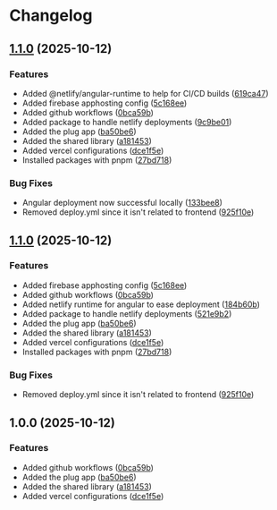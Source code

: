 # Changelog

## [1.1.0](https://github.com/Stundz/web/compare/v1.0.0...v1.1.0) (2025-10-12)


### Features

* Added @netlify/angular-runtime to help for CI/CD builds ([619ca47](https://github.com/Stundz/web/commit/619ca477e839f3da34981466d91b1c567239be68))
* Added firebase apphosting config ([5c168ee](https://github.com/Stundz/web/commit/5c168eefdc9cc63a8e3d84c640096de6745c34d2))
* Added github workflows ([0bca59b](https://github.com/Stundz/web/commit/0bca59b896745d77be11e51ad52ad754f41548c9))
* Added package to handle netlify deployments ([9c9be01](https://github.com/Stundz/web/commit/9c9be01a2c63356201febf3f6672c97437720d76))
* Added the plug app ([ba50be6](https://github.com/Stundz/web/commit/ba50be6b23b102f4aa868ec92b1cf82cab4b0e29))
* Added the shared library ([a181453](https://github.com/Stundz/web/commit/a1814531217487a9cfd9e0d4f85a52169d1f5936))
* Added vercel configurations ([dce1f5e](https://github.com/Stundz/web/commit/dce1f5eb32459f36084e48c2b453029b014d4144))
* Installed packages with pnpm ([27bd718](https://github.com/Stundz/web/commit/27bd718c758e97bdb0111963bc3f8d9ae8a866bd))


### Bug Fixes

* Angular deployment now successful locally ([133bee8](https://github.com/Stundz/web/commit/133bee8050d3be5451ae603782bdbcf72f6d0745))
* Removed deploy.yml since it isn't related to frontend ([925f10e](https://github.com/Stundz/web/commit/925f10ec1f36b232f0f2cfa1e52bbf7dad1d1c7e))

## [1.1.0](https://github.com/Stundz/web/compare/v1.0.0...v1.1.0) (2025-10-12)


### Features

* Added firebase apphosting config ([5c168ee](https://github.com/Stundz/web/commit/5c168eefdc9cc63a8e3d84c640096de6745c34d2))
* Added github workflows ([0bca59b](https://github.com/Stundz/web/commit/0bca59b896745d77be11e51ad52ad754f41548c9))
* Added netlify runtime for angular to ease deployment ([184b60b](https://github.com/Stundz/web/commit/184b60b56882375a326abf4112dcaa821b56e08f))
* Added package to handle netlify deployments ([521e9b2](https://github.com/Stundz/web/commit/521e9b2cc7a0aed544fe4d833a9007c47ae92995))
* Added the plug app ([ba50be6](https://github.com/Stundz/web/commit/ba50be6b23b102f4aa868ec92b1cf82cab4b0e29))
* Added the shared library ([a181453](https://github.com/Stundz/web/commit/a1814531217487a9cfd9e0d4f85a52169d1f5936))
* Added vercel configurations ([dce1f5e](https://github.com/Stundz/web/commit/dce1f5eb32459f36084e48c2b453029b014d4144))
* Installed packages with pnpm ([27bd718](https://github.com/Stundz/web/commit/27bd718c758e97bdb0111963bc3f8d9ae8a866bd))


### Bug Fixes

* Removed deploy.yml since it isn't related to frontend ([925f10e](https://github.com/Stundz/web/commit/925f10ec1f36b232f0f2cfa1e52bbf7dad1d1c7e))

## 1.0.0 (2025-10-12)


### Features

* Added github workflows ([0bca59b](https://github.com/Stundz/web/commit/0bca59b896745d77be11e51ad52ad754f41548c9))
* Added the plug app ([ba50be6](https://github.com/Stundz/web/commit/ba50be6b23b102f4aa868ec92b1cf82cab4b0e29))
* Added the shared library ([a181453](https://github.com/Stundz/web/commit/a1814531217487a9cfd9e0d4f85a52169d1f5936))
* Added vercel configurations ([dce1f5e](https://github.com/Stundz/web/commit/dce1f5eb32459f36084e48c2b453029b014d4144))
